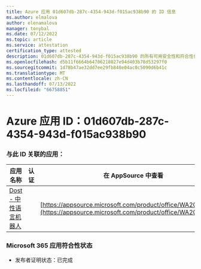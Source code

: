 ```yaml
---
title: Azure 应用 01d607db-287c-4354-943d-f015ac938b90 的 ID 信息
ms.author: elmalova
author: elenamalova
manager: tonybal
ms.date: 07/12/2022
ms.topic: article
ms.service: attestation
certification_type: attested
description: 01d607db-287c-4354-943d-f015ac938b90 的所有可用安全性和符合性信息信息。
ms.openlocfilehash: d5b11f6664b64706218027e94d403b78d53297f0
ms.sourcegitcommit: 1d78b47ae32dd7ee29fb848e04ac0c5090d6b41c
ms.translationtype: MT
ms.contentlocale: zh-CN
ms.lasthandoff: 07/13/2022
ms.locfileid: "66758851"
---
```

# <a name="azure-app-id-01d607db-287c-4354-943d-f015ac938b90"></a>Azure 应用 ID：01d607db-287c-4354-943d-f015ac938b90


### <a name="apps-associated-with-this-id"></a>与此 ID 关联的应用：
| **应用名称** | **认证** | **在 AppSource 中查看** |
|--------------|---------------|-----------------------|
| [Dost - 中性语言机器人](../forward/WA200004214.md) |  | [https://appsource.microsoft.com/product/office/WA200004214](https://appsource.microsoft.com/product/office/WA200004214) |

### <a name="microsoft-365-app-compliance-status"></a>Microsoft 365 应用符合性状态
- 发布者证明状态：已完成
